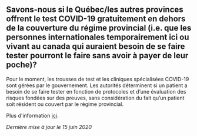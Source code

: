 ## Savons-nous si le Québec/les autres provinces offrent le test COVID-19 gratuitement en dehors de la couverture du régime provincial (i.e. que les personnes internationales temporairement ici ou vivant au canada qui auraient besoin de se faire tester pourront le faire sans avoir à payer de leur poche)?

Pour le moment, les trousses de test et les cliniques spécialisées COVID-19 sont gérées par le gouvernement. Les autorités déterminent si un patient a besoin de se faire tester en fonction de protocoles et d’une évaluation des risques fondées sur des preuves, sans considération du fait qu’un patient soit résident ou couvert par le régime provincial.

Plus d'information [ici](https://covid19.dialogue.co/#/).

_Dernière mise à jour le 15 juin 2020_
